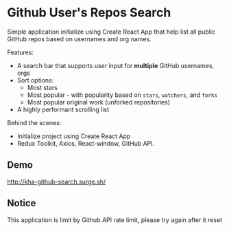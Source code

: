# Github User's Repos Search

Simple application initialize using Create React App that help list all public GitHub
repos based on usernames and org names.

Features:

- A search bar that supports user input for **multiple** GitHub usernames, orgs
- Sort options:
  - Most stars
  - Most popular - with popularity based on `stars`, `watchers`, and `forks`
  - Most popular original work (unforked repositories)
- A highly performant scrolling list

Behind the scenes:

- Initialize project using Create React App
- Redux Toolkit, Axios, React-window, GitHub API.

## Demo

http://kha-github-search.surge.sh/

## Notice

This application is limit by Github API rate limit, please try again
after it reset
